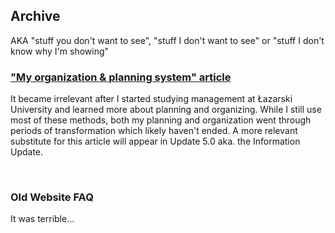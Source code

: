 <BackToOther :others="2"></BackToOther>

## Archive

AKA "stuff you don't want to see", "stuff I don't want to see" or "stuff I don't know why I'm showing"

### ["My organization & planning system" article](/other/other/planning)

It became irrelevant after I started studying management at Łazarski University and learned more about planning and organizing. While I still use most of these methods, both my planning and organization went through periods of transformation which likely haven't ended. A more relevant substitute for this article will appear in Update 5.0 aka. the Information Update.

<br />

### Old Website FAQ

It was terrible...

<br />

<MdImage img="other/other/archive/old-website-faq.png" class="border"></MdImage>